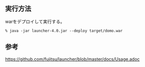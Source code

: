 ## 実行方法
warをデプロイして実行する。

```
% java -jar launcher-4.0.jar --deploy target/domo.war
```

## 参考
https://github.com/fujitsu/launcher/blob/master/docs/Usage.adoc